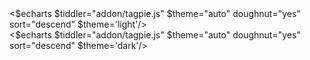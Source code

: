 <!-- add 里面的log 无法在控制台输出 -->

<div class="my-8" >
<div class="dark:hidden">
<$echarts $tiddler="addon/tagpie.js" $theme="auto" doughnut="yes" sort="descend" $theme='light'/>
</div>
<div class="hidden dark:block">
<$echarts $tiddler="addon/tagpie.js" $theme="auto" doughnut="yes" sort="descend" $theme='dark'/>
</div>
</div>
